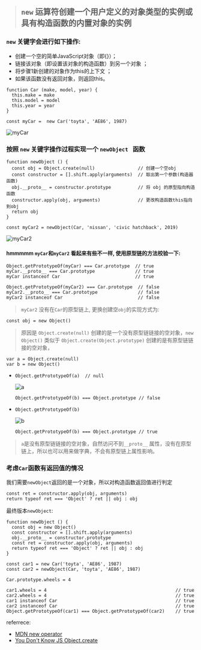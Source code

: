 > ## `new` 运算符创建一个用户定义的对象类型的实例或具有构造函数的内置对象的实例

### `new` 关键字会进行如下操作:

- 创建一个空的简单JavaScript对象（即{}）；
- 链接该对象（即设置该对象的构造函数）到另一个对象 ；
- 将步骤1新创建的对象作为this的上下文 ；
- 如果该函数没有返回对象，则返回this。

```
function Car (make, model, year) {
  this.make = make
  this.model = model
  this.year = year
}
```
`const myCar =  new Car('toyta', 'AE86', 1987)`

![myCar](https://i.loli.net/2019/04/24/5cbfd0854fdae.png)

### 按照 `new` 关键字操作过程实现一个 `newObject ` 函数

```
function newObject () {
  const obj = Object.create(null)                // 创建一个空obj
  const constructor = [].shift.apply(arguments)  // 取出第一个参数(构造器函数)
  obj.__proto__ = constructor.prototype          // 将 obj 的原型指向构造函数
  constructor.apply(obj, arguments)              // 更改构造函数this指向到obj
  return obj
}
```
`const myCar2 = newObject(Car, 'nissan', 'civic hatchback', 2019)`

![myCar2](https://i.loli.net/2019/04/24/5cbfd09a61817.png)

#### hmmmmm `myCar`和`myCar2` 看起来有些不一样, 使用原型链的方法校验一下:
```
Object.getPrototypeOf(myCar) === Car.prototype  // true
myCar.__proto__ === Car.prototype               // true
myCar instanceof Car                            // true

Object.getPrototypeOf(myCar2) === Car.prototype  // false
myCar2.__proto__ === Car.prototype               // false
myCar2 instanceof Car                            // false
```
> `myCar2` 没有在`Car`的原型链上, 更换创建空`obj`的实现方式为:  
  ```
  const obj = new Object()
  ```

> 原因是 `Object.create(null)` 创建的是一个没有原型链链接的空对象，`new Object()` 类似于 `Object.create(Object.prototype)` 创建的是有原型链链接的空对象，

```
var a = Object.create(null)
var b = new Object()
```

- `Object.getPrototypeOf(a)  // null`

  ![a](https://i.loli.net/2019/04/24/5cbfc71547e67.png)

  `Object.getPrototypeOf(b) === Object.prototype // false`
- `Object.getPrototypeOf(b)`

  ![b](https://i.loli.net/2019/04/24/5cbfc74aaeb5a.png)

  `Object.getPrototypeOf(b) === Object.prototype // true`

> `a`是没有原型链链接的空对象，自然访问不到`__proto__` 属性，没有在原型链上，所以也可以用来做字典，不会有原型链上属性影响。

### 考虑`Car`函数有返回值的情况
  
  我们需要`newObject`返回的是一个对象，所以对构造函数返回值进行判定

  ```
  const ret = constructor.apply(obj, arguments)
  return typeof ret === 'Object' ? ret || obj : obj
  ```

  最终版本`newObject`:
  ```
  function newObject () {
    const obj = new Object()
    const constructor = [].shift.apply(arguments)
    obj.__proto__ = constructor.prototype
    const ret = constructor.apply(obj, arguments)
    return typeof ret === 'Object' ? ret || obj : obj
  }

  const car1 = new Car('toyta', 'AE86', 1987)
  const car2 = newObject(Car, 'toyta', 'AE86', 1987)

  Car.prototype.wheels = 4

  car1.wheels = 4                                                // true
  car2.wheels = 4                                                // true
  car1 instanceof Car                                            // true
  car2 instanceof Car                                            // true
  Object.getPrototypeOf(car1) === Object.getPrototypeOf(car2)    // true
  ```
 
 referrece: 
  - [MDN new operator](https://developer.mozilla.org/en-US/docs/Web/JavaScript/Reference/Operators/new)
  - [You Don't Know JS Object.create](https://github.com/getify/You-Dont-Know-JS/blob/master/this%20%26%20object%20prototypes/ch5.md#createing-links)